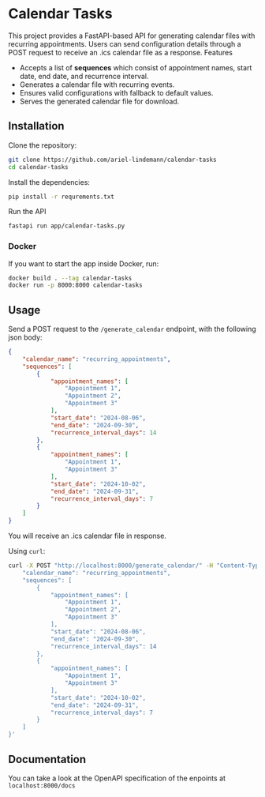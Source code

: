# Calendar Tasks

This project provides a FastAPI-based API for generating calendar files with recurring appointments. Users can send configuration details through a POST request to receive an .ics calendar file as a response.
Features

+ Accepts a list of **sequences** which consist of appointment names, start date, end date, and recurrence interval.
+ Generates a calendar file with recurring events.
+ Ensures valid configurations with fallback to default values.
+ Serves the generated calendar file for download.

## Installation

Clone the repository:
```sh
git clone https://github.com/ariel-lindemann/calendar-tasks
cd calendar-tasks
```

Install the dependencies:
```sh
pip install -r requrements.txt
```

Run the API
```sh
fastapi run app/calendar-tasks.py
```

### Docker

If you want to start the app inside Docker, run:

```sh
docker build . --tag calendar-tasks
docker run -p 8000:8000 calendar-tasks
```

## Usage

Send a POST request to the `/generate_calendar` endpoint, with the following json body:
```json
{
    "calendar_name": "recurring_appointments",
    "sequences": [
        {
            "appointment_names": [
                "Appointment 1",
                "Appointment 2",
                "Appointment 3"
            ],
            "start_date": "2024-08-06",
            "end_date": "2024-09-30",
            "recurrence_interval_days": 14
        },
        {
            "appointment_names": [
                "Appointment 1",
                "Appointment 3"
            ],
            "start_date": "2024-10-02",
            "end_date": "2024-09-31",
            "recurrence_interval_days": 7
        }
    ]
}
```
You will receive an .ics calendar file in response.

Using `curl`:

```sh
curl -X POST "http://localhost:8000/generate_calendar/" -H "Content-Type: application/json" -d '{
    "calendar_name": "recurring_appointments",
    "sequences": [
        {
            "appointment_names": [
                "Appointment 1",
                "Appointment 2",
                "Appointment 3"
            ],
            "start_date": "2024-08-06",
            "end_date": "2024-09-30",
            "recurrence_interval_days": 14
        },
        {
            "appointment_names": [
                "Appointment 1",
                "Appointment 3"
            ],
            "start_date": "2024-10-02",
            "end_date": "2024-09-31",
            "recurrence_interval_days": 7
        }
    ]
}'
```

## Documentation

You can take a look at the OpenAPI specification of the enpoints at `localhost:8000/docs`
